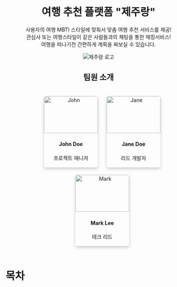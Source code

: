 <h1 align="center">여행 추천 플랫폼 "제주랑"</h1>
<p align="center">
  사용자의 여행 MBTI 스타일에 맞춰서 맞춤 여행 추천 서비스를 제공! <br/>
  관심사 또는 여행스타일이 같은 사람들과의 채팅을 통한 매칭서비스! <br/>
  여행을 떠나기전 간편하게 계획을 짜보실 수 있습니다.<br/>
</p>

<p align="center">
  <img src="https://github.com/ProjectTeam-Ultimatum/springboot/assets/159854114/abb2b31c-fb62-44f7-a01f-bc10126bb07a" alt="제주랑 로고">
</p>

<h2 align="center">팀원 소개</h2>

<div style="text-align:center; width:100%;">
  <!-- 첫 번째 줄의 팀원 3명 -->
  <div style="display: inline-block; margin: 10px; width: 100%;">
    <div style="box-shadow: 0 4px 8px 0 rgba(0,0,0,0.2); transition: 0.3s; width: calc(33.33% - 22px); border-radius: 5px; display: inline-block; margin: 10px; vertical-align: top;">
      <img src="https://ultimatum-project.s3.ap-northeast-2.amazonaws.com/%ED%8C%80%EC%9B%901.png" alt="John" style="width:100%; height:100px; border-top-left-radius: 5px; border-top-right-radius: 5px;">
      <div style="padding: 2px 16px;">
        <h4><b>John Doe</b></h4>
        <p>프로젝트 매니저</p>
      </div>
    </div>
    <!-- 두 번째 팀원 -->
    <div style="box-shadow: 0 4px 8px 0 rgba(0,0,0,0.2); transition: 0.3s; width: calc(33.33% - 22px); border-radius: 5px; display: inline-block; margin: 10px; vertical-align: top;">
      <img src="https://ultimatum-project.s3.ap-northeast-2.amazonaws.com/%ED%8C%80%EC%9B%902.png" alt="Jane" style="width:100%; height:100px; border-top-left-radius: 5px; border-top-right-radius: 5px;">
      <div style="padding: 2px 16px;">
        <h4><b>Jane Doe</b></h4>
        <p>리드 개발자</p>
      </div>
    </div>
    <!-- 세 번째 팀원 -->
    <div style="box-shadow: 0 4px 8px 0 rgba(0,0,0,0.2); transition: 0.3s; width: calc(33.33% - 22px); border-radius: 5px; display: inline-block; margin: 10px; vertical-align: top;">
      <img src="https://ultimatum-project.s3.ap-northeast-2.amazonaws.com/%ED%8C%80%EC%9B%903.png" alt="Mark" style="width:100%; height:100px; border-top-left-radius: 5px; border-top-right-radius: 5px;">
      <div style="padding: 2px 16px;">
        <h4><b>Mark Lee</b></h4>
        <p>테크 리드</p>
      </div>
    </div>
  </div>
</div>


<h1>목차</h1>
